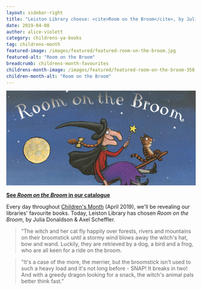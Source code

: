 ```yaml
---
layout: sidebar-right
title: "Leiston Library choose: <cite>Room on the Broom</cite>, by Julia Donaldson & Axel Scheffler"
date: 2019-04-08
author: alice-violett
category: childrens-ya-books
tag: childrens-month
featured-image: /images/featured/featured-room-on-the-broom.jpg
featured-alt: "Room on the Broom"
breadcrumb: childrens-month-favourites
childrens-month-image: /images/featured/featured-room-on-the-broom-358.jpg
children-month-alt: "Room on the Broom"
---
```


![Room on the Broom](/images/featured/featured-room-on-the-broom.jpg)

**[See <cite>Room on the Broom</cite> in our catalogue](https://suffolk.spydus.co.uk/cgi-bin/spydus.exe/ENQ/OPAC/BIBENQ?BRN=2128789)**

Every day throughout [Children's Month](/childrens-month/) (April 2019), we'll be revealing our libraries' favourite books. Today, Leiston Library has chosen <cite>Room on the Broom</cite>, by Julia Donaldson & Axel Scheffler.

> "The witch and her cat fly happily over forests, rivers and mountains on their broomstick until a stormy wind blows away the witch's hat, bow and wand. Luckily, they are retrieved by a dog, a bird and a frog, who are all keen for a ride on the broom.

> "It's a case of the more, the merrier, but the broomstick isn't used to such a heavy load and it's not long before - SNAP! It breaks in two! And with a greedy dragon looking for a snack, the witch's animal pals better think fast."
